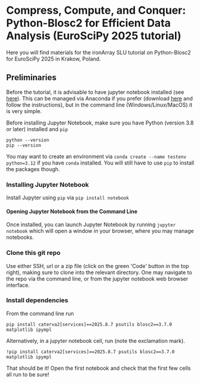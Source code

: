 # Compress, Compute, and Conquer: Python-Blosc2 for Efficient Data Analysis (EuroSciPy 2025 tutorial)

Here you will find materials for the ironArray SLU tutorial on Python-Blosc2 for EuroSciPy 2025 in Krakow, Poland.

## Preliminaries

Before the tutorial, it is advisable to have jupyter notebook installed (see [here](https://jupyter.org/install)).
This can be managed via Anaconda if you prefer (download [here](https://www.anaconda.com/download) and follow the instructions), 
but in the command line (Windows/Linux/MacOS) it is very simple.

Before installing Jupyter Notebook, make sure you have Python (version 3.8 or later) installed and ``pip`` 
```
python --version
pip --version
```

You may want to create an environment via
```conda create --name testenv python=3.12```
if you have ``conda`` installed. You will still have to use ``pip`` to install the packages though.

### Installing Jupyter Notebook

Install Jupyter using ``pip`` via
```pip install notebook```

#### Opening Jupyter Notebook from the Command Line

Once installed, you can launch Jupyter Notebook by running
```jupyter notebook```
which will open a window in your browser, where you may manage notebooks.

### Clone this git repo

Use either SSH, url or a zip file (click on the green 'Code' button in the top right), making sure to clone into the relevant directory. 
One may navigate to the repo via the command line, or from the jupyter notebook web browser interface.

### Install dependencies

From the command line run
```
pip install caterva2[services]==2025.8.7 psutils blosc2==3.7.0 matplotlib ipympl
```

Alternatively, in a jupyter notebook cell, run (note the exclamation mark).
```
!pip install caterva2[services]==2025.8.7 psutils blosc2==3.7.0 matplotlib ipympl
```

That should be it! Open the first notebook and check that the first few cells all run to be sure!
